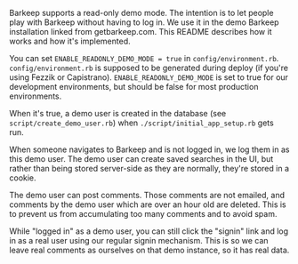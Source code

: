 Barkeep supports a read-only demo mode. The intention is to let people play with Barkeep without having to
log in. We use it in the demo Barkeep installation linked from getbarkeep.com. This README describes how it
works and how it's implemented.

You can set `ENABLE_READONLY_DEMO_MODE = true` in `config/environment.rb`. `config/environment.rb` is
supposed to be generated during deploy (if you're using Fezzik or Capistrano). `ENABLE_READONLY_DEMO_MODE` is
set to true for our development environments, but should be false for most production environments.

When it's true, a demo user is created in the database (see `script/create_demo_user.rb`) when
`./script/initial_app_setup.rb` gets run.

When someone navigates to Barkeep and is not logged in, we log them in as this demo user. The demo user
can create saved searches in the UI, but rather than being stored server-side as they are normally, they're
stored in a cookie.

The demo user can post comments. Those comments are not emailed, and comments by the demo user which are over
an hour old are deleted. This is to prevent us from accumulating too many comments and to avoid spam.

While "logged in" as a demo user, you can still click the "signin" link and log in as a real user using our
regular signin mechanism. This is so we can leave real comments as ourselves on that demo instance, so it has
real data.
